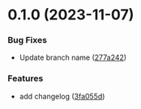 # 0.1.0 (2023-11-07)


### Bug Fixes

* Update branch name ([277a242](https://github.com/Apurva14A/greetings-ci/commit/277a242dc32e3d9490e80bab88887504774ba96b))


### Features

* add changelog ([3fa055d](https://github.com/Apurva14A/greetings-ci/commit/3fa055d05002f372aad6c0cfcab731840687f0e8))



